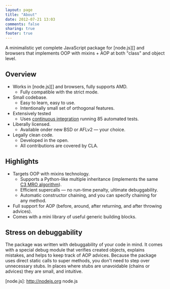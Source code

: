```yaml
---
layout: page
title: "About"
date: 2012-07-21 13:03
comments: false
sharing: true
footer: true
---
```


A minimalistic yet complete JavaScript package for [node.js][] and browsers that implements OOP with
mixins + AOP at both "class" and object level.

## Overview

* Works in [node.js][] and browsers, fully supports AMD.
  * Fully compatible with the strict mode.
* Small codebase.
  * Easy to learn, easy to use.
  * Intentionally small set of orthogonal features.
* Extensively tested
  * Uses [continuous integration](http://travis-ci.org/uhop/dcl) running 85 automated tests.
* Liberally licensed.
  * Available onder new BSD or AFLv2 &mdash; your choice.
* Legally clean code.
  * Developed in the open.
  * All contributions are covered by CLA.

## Highlights

* Targets OOP with mixins technology.
  * Supports a Python-like multiple inheritance (implements the same
    [C3 MRO algorithm](http://www.python.org/download/releases/2.3/mro/)).
  * Efficient supercalls &mdash; no run-time penalty, ultimate debuggability.
  * Automatic constructor chaining, and you can specify chaining for any method.
* Full support for AOP (before, around, after returning, and after throwing advices).
* Comes with a mini library of useful generic building blocks.

## Stress on debuggability

The package was written with debuggability of your code in mind. It comes with a special debug module that verifies
created objects, explains mistakes, and helps to keep track of AOP advices. Because the package uses direct static calls
to super methods, you don't need to step over unnecessary stubs. In places where stubs are unavoidable (chains or
advices) they are small, and intuitive.

<!--
If you migrate your code from a legacy framework that implements dynamic (rather than static) supercalls, take a look at
the module [inherited](/docs/inherited_js) that dispatches supercalls dynamically trading off the simplicity of the code
for some run-time CPU use, and a little bit less convenient debugging of such calls due to an extra stub between your
methods.
-->

[node.js]:  http://nodejs.org   node.js